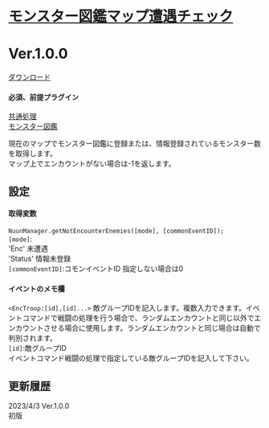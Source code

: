 # [モンスター図鑑マップ遭遇チェック](https://raw.githubusercontent.com/nuun888/MZ/master/NUUN_EnemyBookEncounterCheck.js)
# Ver.1.0.0
[ダウンロード](https://raw.githubusercontent.com/nuun888/MZ/master/NUUN_EnemyBookEncounterCheck.js)
#### 必須、前提プラグイン
[共通処理](https://github.com/nuun888/MZ/blob/master/README/Base.md)  
[モンスター図鑑](https://github.com/nuun888/MZ/blob/master/README/EnemyBook.md)  

現在のマップでモンスター図鑑に登録または、情報登録されているモンスター数を取得します。  
マップ上でエンカウントがない場合は-1を返します。  

## 設定
#### 取得変数
`NuunManager.getNotEncounterEnemies([mode], [commonEventID]);`  
`[mode]`:  
'Enc'    未遭遇  
'Status' 情報未登録  
`[commonEventID]`:コモンイベントID 指定しない場合は0  

#### イベントのメモ欄
`<EncTroop:[id],[id]...>` 敵グループIDを記入します。複数入力できます。イベントコマンドで戦闘の処理を行う場合で、ランダムエンカウントと同じ以外でエンカウントさせる場合に使用します。ランダムエンカウントと同じ場合は自動で判別されます。  
`[id]`:敵グループID  
イベントコマンド戦闘の処理で指定している敵グループIDを記入して下さい。  

## 更新履歴
2023/4/3 Ver.1.0.0  
初版  
